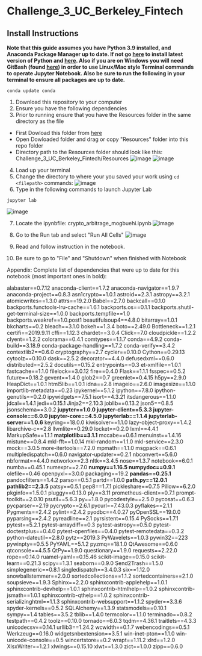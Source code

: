 # Challenge_3_UC_Berkeley_Fintech

## Install Instructions
**Note that this guide assumes you have Python 3.9 installed, and Anaconda Package Manager up to date. If not go [here](https://www.python.org/downloads/release/python-390/) to install latest version of Python and [here](https://www.anaconda.com/products/individual). Also if you are on Windows you will need GitBash (found [here](https://git-scm.com/downloads)) in order to use Linux/Mac style Terminal commands to operate Jupyter Notebook. Also be sure to run the following in your terminal to ensure all packages are up to date.**

```
conda update conda

```

1. Download this repository to your computer
2. Ensure you have the following dependencies 
3. Prior to running ensure that you have the Resources folder in the same directory as the file
  - First Dowload this folder from [here](https://fintech-blended-curriculum.s3.amazonaws.com/Module+3/Starter_Code.zip)
  - Open Dowloaded folder and drag or copy "Resources" folder into this repo folder
  - Directory path to the Resources folder should look like this: Challenge_3_UC_Berkeley_Fintech/Resources
![image](https://user-images.githubusercontent.com/38775809/115187013-7c3fe480-a097-11eb-8075-f593d77b8589.png)
![image](https://user-images.githubusercontent.com/38775809/115187109-a2658480-a097-11eb-90a7-72f499b801e7.png)
4. Load up your terminal
5. Change the directory to where your you saved your work using `cd <filepath>` commands:
![image](https://user-images.githubusercontent.com/38775809/115189242-0a699a00-a09b-11eb-8de8-51fcccd5062e.png)
6. Type in the following commands to launch Jupyter Lab

```
jupyter lab

```
![image](https://user-images.githubusercontent.com/38775809/115190054-4d783d00-a09c-11eb-9fe5-94a5df9e36a4.png)

7. Locate the ipynbfile: crypto_arbitrage_mogbuehi.ipynb
![image](https://user-images.githubusercontent.com/38775809/115190150-74367380-a09c-11eb-9a48-c870454bf022.png)

8. Go to the Run tab and select "Run All Cells"
![image](https://user-images.githubusercontent.com/38775809/115190465-e7d88080-a09c-11eb-8c0b-7fed85b108e0.png)

9. Read and follow instruction in the notebook.
10. Be sure to go to "File" and "Shutdown" when finished with Notebook



Appendix:
Complete list of dependencies that were up to date for this notebook (most important ones in bold):

alabaster==0.7.12
anaconda-client==1.7.2
anaconda-navigator==1.9.7
anaconda-project==0.8.3
asn1crypto==1.0.1
astroid==2.3.1
astropy==3.2.1
atomicwrites==1.3.0
attrs==19.2.0
Babel==2.7.0
backcall==0.1.0
backports.functools-lru-cache==1.6.1
backports.os==0.1.1
backports.shutil-get-terminal-size==1.0.0
backports.tempfile==1.0
backports.weakref==1.0.post1
beautifulsoup4==4.8.0
bitarray==1.0.1
bkcharts==0.2
bleach==3.1.0
bokeh==1.3.4
boto==2.49.0
Bottleneck==1.2.1
certifi==2019.9.11
cffi==1.12.3
chardet==3.0.4
Click==7.0
cloudpickle==1.2.2
clyent==1.2.2
colorama==0.4.1
comtypes==1.1.7
conda==4.9.2
conda-build==3.18.9
conda-package-handling==1.7.2
conda-verify==3.4.2
contextlib2==0.6.0
cryptography==2.7
cycler==0.10.0
Cython==0.29.13
cytoolz==0.10.0
dask==2.5.2
decorator==4.4.0
defusedxml==0.6.0
distributed==2.5.2
docutils==0.15.2
entrypoints==0.3
et-xmlfile==1.0.1
fastcache==1.1.0
filelock==3.0.12
fire==0.4.0
Flask==1.1.1
fsspec==0.5.2
future==0.18.2
gevent==1.4.0
glob2==0.7
greenlet==0.4.15
h5py==2.9.0
HeapDict==1.0.1
html5lib==1.0.1
idna==2.8
imageio==2.6.0
imagesize==1.1.0
importlib-metadata==0.23
ipykernel==5.1.2
ipython==7.8.0
ipython-genutils==0.2.0
ipywidgets==7.5.1
isort==4.3.21
itsdangerous==1.1.0
jdcal==1.4.1
jedi==0.15.1
Jinja2==2.10.3
joblib==0.13.2
json5==0.8.5
jsonschema==3.0.2
**jupyter==1.0.0
jupyter-client==5.3.3
jupyter-console==6.0.0
jupyter-core==4.5.0
jupyterlab==1.1.4
jupyterlab-server==1.0.6**
keyring==18.0.0
kiwisolver==1.1.0
lazy-object-proxy==1.4.2
libarchive-c==2.8
llvmlite==0.29.0
locket==0.2.0
lxml==4.4.1
MarkupSafe==1.1.1
**matplotlib==3.1.1**
mccabe==0.6.1
menuinst==1.4.16
mistune==0.8.4
mkl-fft==1.0.14
mkl-random==1.1.0
mkl-service==2.3.0
mock==3.0.5
more-itertools==7.2.0
mpmath==1.1.0
msgpack==0.6.1
multipledispatch==0.6.0
navigator-updater==0.2.1
nbconvert==5.6.0
nbformat==4.4.0
networkx==2.3
nltk==3.4.5
nose==1.3.7
notebook==6.0.1
numba==0.45.1
numexpr==2.7.0
**numpy==1.16.5
numpydoc==0.9.1**
olefile==0.46
openpyxl==3.0.0
packaging==19.2
**pandas==0.25.1**
pandocfilters==1.4.2
parso==0.5.1
partd==1.0.0
**path.py==12.0.1
pathlib2==2.3.5**
patsy==0.5.1
pep8==1.7.1
pickleshare==0.7.5
Pillow==6.2.0
pkginfo==1.5.0.1
pluggy==0.13.0
ply==3.11
prometheus-client==0.7.1
prompt-toolkit==2.0.10
psutil==5.6.3
py==1.8.0
pycodestyle==2.5.0
pycosat==0.6.3
pycparser==2.19
pycrypto==2.6.1
pycurl==7.43.0.3
pyflakes==2.1.1
Pygments==2.4.2
pylint==2.4.2
pyodbc==4.0.27
pyOpenSSL==19.0.0
pyparsing==2.4.2
pyreadline==2.1
pyrsistent==0.15.4
PySocks==1.7.1
pytest==5.2.1
pytest-arraydiff==0.3
pytest-astropy==0.5.0
pytest-doctestplus==0.4.0
pytest-openfiles==0.4.0
pytest-remotedata==0.3.2
python-dateutil==2.8.0
pytz==2019.3
PyWavelets==1.0.3
pywin32==223
pywinpty==0.5.5
PyYAML==5.1.2
pyzmq==18.1.0
QtAwesome==0.6.0
qtconsole==4.5.5
QtPy==1.9.0
questionary==1.9.0
requests==2.22.0
rope==0.14.0
ruamel-yaml==0.15.46
scikit-image==0.15.0
scikit-learn==0.21.3
scipy==1.3.1
seaborn==0.9.0
Send2Trash==1.5.0
simplegeneric==0.8.1
singledispatch==3.4.0.3
six==1.12.0
snowballstemmer==2.0.0
sortedcollections==1.1.2
sortedcontainers==2.1.0
soupsieve==1.9.3
Sphinx==2.2.0
sphinxcontrib-applehelp==1.0.1
sphinxcontrib-devhelp==1.0.1
sphinxcontrib-htmlhelp==1.0.2
sphinxcontrib-jsmath==1.0.1
sphinxcontrib-qthelp==1.0.2
sphinxcontrib-serializinghtml==1.1.3
sphinxcontrib-websupport==1.1.2
spyder==3.3.6
spyder-kernels==0.5.2
SQLAlchemy==1.3.9
statsmodels==0.10.1
sympy==1.4
tables==3.5.2
tblib==1.4.0
termcolor==1.1.0
terminado==0.8.2
testpath==0.4.2
toolz==0.10.0
tornado==6.0.3
tqdm==4.36.1
traitlets==4.3.3
unicodecsv==0.14.1
urllib3==1.24.2
wcwidth==0.1.7
webencodings==0.5.1
Werkzeug==0.16.0
widgetsnbextension==3.5.1
win-inet-pton==1.1.0
win-unicode-console==0.5
wincertstore==0.2
wrapt==1.11.2
xlrd==1.2.0
XlsxWriter==1.2.1
xlwings==0.15.10
xlwt==1.3.0
zict==1.0.0
zipp==0.6.0
